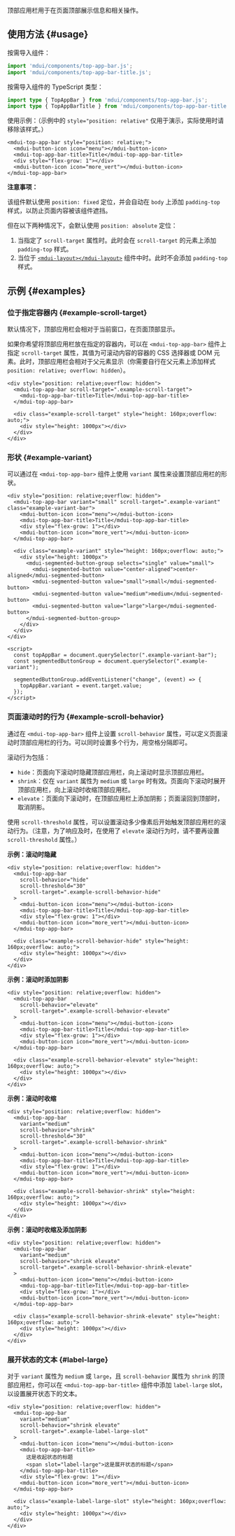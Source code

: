 顶部应用栏用于在页面顶部展示信息和相关操作。

## 使用方法 {#usage}

按需导入组件：

```js
import 'mdui/components/top-app-bar.js';
import 'mdui/components/top-app-bar-title.js';
```

按需导入组件的 TypeScript 类型：

```ts
import type { TopAppBar } from 'mdui/components/top-app-bar.js';
import type { TopAppBarTitle } from 'mdui/components/top-app-bar-title.js';
```

使用示例：（示例中的 `style="position: relative"` 仅用于演示，实际使用时请移除该样式。）

```html,example
<mdui-top-app-bar style="position: relative;">
  <mdui-button-icon icon="menu"></mdui-button-icon>
  <mdui-top-app-bar-title>Title</mdui-top-app-bar-title>
  <div style="flex-grow: 1"></div>
  <mdui-button-icon icon="more_vert"></mdui-button-icon>
</mdui-top-app-bar>
```

**注意事项：**

该组件默认使用 `position: fixed` 定位，并会自动在 `body` 上添加 `padding-top` 样式，以防止页面内容被该组件遮挡。

但在以下两种情况下，会默认使用 `position: absolute` 定位：

1. 当指定了 `scroll-target` 属性时。此时会在 `scroll-target` 的元素上添加 `padding-top` 样式。
2. 当位于 [`<mdui-layout></mdui-layout>`](/zh-cn/docs/2/components/layout) 组件中时。此时不会添加 `padding-top` 样式。

## 示例 {#examples}

### 位于指定容器内 {#example-scroll-target}

默认情况下，顶部应用栏会相对于当前窗口，在页面顶部显示。

如果你希望将顶部应用栏放在指定的容器内，可以在 `<mdui-top-app-bar>` 组件上指定 `scroll-target` 属性，其值为可滚动内容的容器的 CSS 选择器或 DOM 元素。此时，顶部应用栏会相对于父元素显示（你需要自行在父元素上添加样式 `position: relative; overflow: hidden`）。

```html,example,expandable
<div style="position: relative;overflow: hidden">
  <mdui-top-app-bar scroll-target=".example-scroll-target">
    <mdui-top-app-bar-title>Title</mdui-top-app-bar-title>
  </mdui-top-app-bar>

  <div class="example-scroll-target" style="height: 160px;overflow: auto;">
    <div style="height: 1000px"></div>
  </div>
</div>
```

### 形状 {#example-variant}

可以通过在 `<mdui-top-app-bar>` 组件上使用 `variant` 属性来设置顶部应用栏的形状。

```html,example,expandable
<div style="position: relative;overflow: hidden">
  <mdui-top-app-bar variant="small" scroll-target=".example-variant" class="example-variant-bar">
    <mdui-button-icon icon="menu"></mdui-button-icon>
    <mdui-top-app-bar-title>Title</mdui-top-app-bar-title>
    <div style="flex-grow: 1"></div>
    <mdui-button-icon icon="more_vert"></mdui-button-icon>
  </mdui-top-app-bar>

  <div class="example-variant" style="height: 160px;overflow: auto;">
    <div style="height: 1000px">
      <mdui-segmented-button-group selects="single" value="small">
        <mdui-segmented-button value="center-aligned">center-aligned</mdui-segmented-button>
        <mdui-segmented-button value="small">small</mdui-segmented-button>
        <mdui-segmented-button value="medium">medium</mdui-segmented-button>
        <mdui-segmented-button value="large">large</mdui-segmented-button>
      </mdui-segmented-button-group>
    </div>
  </div>
</div>

<script>
  const topAppBar = document.querySelector(".example-variant-bar");
  const segmentedButtonGroup = document.querySelector(".example-variant");

  segmentedButtonGroup.addEventListener("change", (event) => {
    topAppBar.variant = event.target.value;
  });
</script>
```

### 页面滚动时的行为 {#example-scroll-behavior}

通过在 `<mdui-top-app-bar>` 组件上设置 `scroll-behavior` 属性，可以定义页面滚动时顶部应用栏的行为。可以同时设置多个行为，用空格分隔即可。

滚动行为包括：

* `hide`：页面向下滚动时隐藏顶部应用栏，向上滚动时显示顶部应用栏。
* `shrink`：仅在 `variant` 属性为 `medium` 或 `large` 时有效。页面向下滚动时展开顶部应用栏，向上滚动时收缩顶部应用栏。
* `elevate`：页面向下滚动时，在顶部应用栏上添加阴影；页面滚回到顶部时，取消阴影。

使用 `scroll-threshold` 属性，可以设置滚动多少像素后开始触发顶部应用栏的滚动行为。（注意，为了响应及时，在使用了 `elevate` 滚动行为时，请不要再设置 `scroll-threshold` 属性。）

**示例：滚动时隐藏**

```html,example,expandable
<div style="position: relative;overflow: hidden">
  <mdui-top-app-bar
    scroll-behavior="hide"
    scroll-threshold="30"
    scroll-target=".example-scroll-behavior-hide"
  >
    <mdui-button-icon icon="menu"></mdui-button-icon>
    <mdui-top-app-bar-title>Title</mdui-top-app-bar-title>
    <div style="flex-grow: 1"></div>
    <mdui-button-icon icon="more_vert"></mdui-button-icon>
  </mdui-top-app-bar>

  <div class="example-scroll-behavior-hide" style="height: 160px;overflow: auto;">
    <div style="height: 1000px"></div>
  </div>
</div>
```

**示例：滚动时添加阴影**

```html,example,expandable
<div style="position: relative;overflow: hidden">
  <mdui-top-app-bar
    scroll-behavior="elevate"
    scroll-target=".example-scroll-behavior-elevate"
  >
    <mdui-button-icon icon="menu"></mdui-button-icon>
    <mdui-top-app-bar-title>Title</mdui-top-app-bar-title>
    <div style="flex-grow: 1"></div>
    <mdui-button-icon icon="more_vert"></mdui-button-icon>
  </mdui-top-app-bar>

  <div class="example-scroll-behavior-elevate" style="height: 160px;overflow: auto;">
    <div style="height: 1000px"></div>
  </div>
</div>
```

**示例：滚动时收缩**

```html,example,expandable
<div style="position: relative;overflow: hidden">
  <mdui-top-app-bar
    variant="medium"
    scroll-behavior="shrink"
    scroll-threshold="30"
    scroll-target=".example-scroll-behavior-shrink"
  >
    <mdui-button-icon icon="menu"></mdui-button-icon>
    <mdui-top-app-bar-title>Title</mdui-top-app-bar-title>
    <div style="flex-grow: 1"></div>
    <mdui-button-icon icon="more_vert"></mdui-button-icon>
  </mdui-top-app-bar>

  <div class="example-scroll-behavior-shrink" style="height: 160px;overflow: auto;">
    <div style="height: 1000px"></div>
  </div>
</div>
```

**示例：滚动时收缩及添加阴影**

```html,example,expandable
<div style="position: relative;overflow: hidden">
  <mdui-top-app-bar
    variant="medium"
    scroll-behavior="shrink elevate"
    scroll-target=".example-scroll-behavior-shrink-elevate"
  >
    <mdui-button-icon icon="menu"></mdui-button-icon>
    <mdui-top-app-bar-title>Title</mdui-top-app-bar-title>
    <div style="flex-grow: 1"></div>
    <mdui-button-icon icon="more_vert"></mdui-button-icon>
  </mdui-top-app-bar>

  <div class="example-scroll-behavior-shrink-elevate" style="height: 160px;overflow: auto;">
    <div style="height: 1000px"></div>
  </div>
</div>
```

### 展开状态的文本 {#label-large}

对于 `variant` 属性为 `medium` 或 `large`，且 `scroll-behavior` 属性为 `shrink` 的顶部应用栏，你可以在 `<mdui-top-app-bar-title>` 组件中添加 `label-large` slot，以设置展开状态下的文本。


```html,example,expandable
<div style="position: relative;overflow: hidden">
  <mdui-top-app-bar
    variant="medium"
    scroll-behavior="shrink elevate"
    scroll-target=".example-label-large-slot"
  >
    <mdui-button-icon icon="menu"></mdui-button-icon>
    <mdui-top-app-bar-title>
      这是收起状态的标题
      <span slot="label-large">这是展开状态的标题</span>
    </mdui-top-app-bar-title>
    <div style="flex-grow: 1"></div>
    <mdui-button-icon icon="more_vert"></mdui-button-icon>
  </mdui-top-app-bar>

  <div class="example-label-large-slot" style="height: 160px;overflow: auto;">
    <div style="height: 1000px"></div>
  </div>
</div>
```
